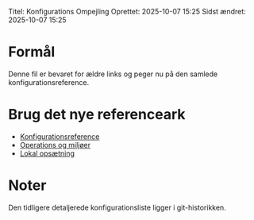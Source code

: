 Titel: Konfigurations Ompejling
Oprettet: 2025-10-07 15:25
Sidst ændret: 2025-10-07 15:25

# Formål
Denne fil er bevaret for ældre links og peger nu på den samlede konfigurationsreference.

# Brug det nye referenceark
- [Konfigurationsreference](REFERENCE/KONFIGURATION.md)
- [Operations og miljøer](TEKNISK/OPERATIONS_ENVIRONMENTS.md)
- [Lokal opsætning](GUIDES/LOCAL_SETUP.md)

# Noter
Den tidligere detaljerede konfigurationsliste ligger i git-historikken.
